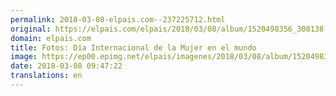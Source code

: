 ```yaml
---
permalink: 2018-03-08-elpais.com--237225712.html
original: https://elpais.com/elpais/2018/03/08/album/1520498356_308138.html#?ref=rss&format=simple&link=link
domain: elpais.com
title: Fotos: Día Internacional de la Mujer en el mundo
image: https://ep00.epimg.net/elpais/imagenes/2018/03/08/album/1520498356_308138_1520500174_rrss_normal.jpg
date: 2018-03-08 09:47:22
translations: en
---
```


